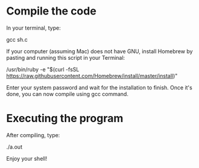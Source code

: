 # Compile the code
In your terminal, type:

gcc sh.c

If your computer (assuming Mac) does not have GNU, install Homebrew by pasting and running this script in your Terminal:

/usr/bin/ruby -e "$(curl -fsSL https://raw.githubusercontent.com/Homebrew/install/master/install)"

Enter your system password and wait for the installation to finish. Once it's done, you can now compile using gcc command.

# Executing the program

After compiling, type:

./a.out

Enjoy your shell!
